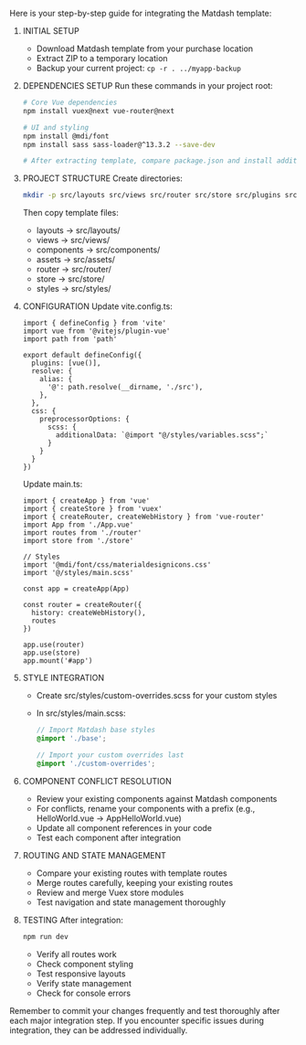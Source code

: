 Here is your step-by-step guide for integrating the Matdash template:

1. INITIAL SETUP
    - Download Matdash template from your purchase location
    - Extract ZIP to a temporary location
    - Backup your current project: `cp -r . ../myapp-backup`
2. DEPENDENCIES SETUP
Run these commands in your project root:
    
    ```bash
    # Core Vue dependencies
    npm install vuex@next vue-router@next
    
    # UI and styling
    npm install @mdi/font
    npm install sass sass-loader@^13.3.2 --save-dev
    
    # After extracting template, compare package.json and install additional dependencies
    
    ```
    
3. PROJECT STRUCTURE
Create directories:
    
    ```bash
    mkdir -p src/layouts src/views src/router src/store src/plugins src/styles
    
    ```
    
    Then copy template files:
    
    - layouts → src/layouts/
    - views → src/views/
    - components → src/components/
    - assets → src/assets/
    - router → src/router/
    - store → src/store/
    - styles → src/styles/
4. CONFIGURATION
Update vite.config.ts:
    
    ```tsx
    import { defineConfig } from 'vite'
    import vue from '@vitejs/plugin-vue'
    import path from 'path'
    
    export default defineConfig({
      plugins: [vue()],
      resolve: {
        alias: {
          '@': path.resolve(__dirname, './src'),
        },
      },
      css: {
        preprocessorOptions: {
          scss: {
            additionalData: `@import "@/styles/variables.scss";`
          }
        }
      }
    })
    
    ```
    
    Update main.ts:
    
    ```tsx
    import { createApp } from 'vue'
    import { createStore } from 'vuex'
    import { createRouter, createWebHistory } from 'vue-router'
    import App from './App.vue'
    import routes from './router'
    import store from './store'
    
    // Styles
    import '@mdi/font/css/materialdesignicons.css'
    import '@/styles/main.scss'
    
    const app = createApp(App)
    
    const router = createRouter({
      history: createWebHistory(),
      routes
    })
    
    app.use(router)
    app.use(store)
    app.mount('#app')
    
    ```
    
5. STYLE INTEGRATION
    - Create src/styles/custom-overrides.scss for your custom styles
    - In src/styles/main.scss:
        
        ```scss
        // Import Matdash base styles
        @import './base';
        
        // Import your custom overrides last
        @import './custom-overrides';
        
        ```
        
6. COMPONENT CONFLICT RESOLUTION
    - Review your existing components against Matdash components
    - For conflicts, rename your components with a prefix (e.g., HelloWorld.vue → AppHelloWorld.vue)
    - Update all component references in your code
    - Test each component after integration
7. ROUTING AND STATE MANAGEMENT
    - Compare your existing routes with template routes
    - Merge routes carefully, keeping your existing routes
    - Review and merge Vuex store modules
    - Test navigation and state management thoroughly
8. TESTING
After integration:
    
    ```bash
    npm run dev
    
    ```
    
    - Verify all routes work
    - Check component styling
    - Test responsive layouts
    - Verify state management
    - Check for console errors

Remember to commit your changes frequently and test thoroughly after each major integration step. If you encounter specific issues during integration, they can be addressed individually.
